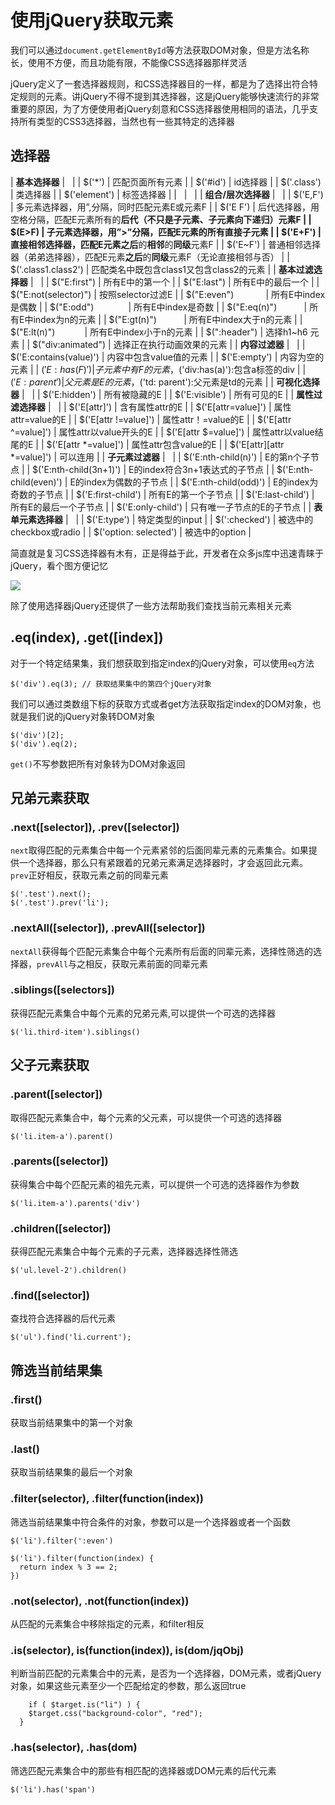 # 使用jQuery获取元素

我们可以通过`document.getElementById`等方法获取DOM对象，但是方法名称长，使用不方便，而且功能有限，不能像CSS选择器那样灵活

jQuery定义了一套选择器规则，和CSS选择器目的一样，都是为了选择出符合特定规则的元素。讲jQuery不得不提到其选择器，这是jQuery能够快速流行的非常重要的原因，为了方便使用者jQuery刻意和CSS选择器使用相同的语法，几乎支持所有类型的CSS3选择器，当然也有一些其特定的选择器

## 选择器

| **基本选择器** |   |
| $('\*') | 匹配页面所有元素 |
| $('#id') | id选择器 |
| $('.class') | 类选择器 |
| $('element') | 标签选择器 |
|   |   |
| **组合/层次选择器** |   |
| $('E,F') | 多元素选择器，用”,分隔，同时匹配元素E或元素F |
| $('E F') | 后代选择器，用空格分隔，匹配E元素所有的**后代（不只是子元素、子元素向下递归）**元素F |
| $(E>F) | 子元素选择器，用”>”分隔，匹配E元素的所有直接子元素 |
| $('E+F') | 直接相邻选择器，匹配E元素**之后**的**相邻**的**同级**元素F |
| $('E~F') | 普通相邻选择器（弟弟选择器），匹配E元素**之后**的**同级**元素F（无论直接相邻与否） |
| $('.class1.class2') | 匹配类名中既包含class1又包含class2的元素 |
| **基本过滤选择器** |   |
| $("E:first") | 所有E中的第一个 |
| $("E:last") | 所有E中的最后一个 |
| $("E:not(selector)") | 按照selector过滤E |
| $("E:even")             | 所有E中index是偶数 |
| $("E:odd")              | 所有E中index是奇数 |
| $("E:eq(n)")           | 所有E中index为n的元素 |
| $("E:gt(n)")           | 所有E中index大于n的元素 |
| $("E:lt(n)")            | 所有E中index小于n的元素 |
| $(":header") | 选择h1~h6 元素 |
| $("div:animated") | 选择正在执行动画效果的元素 |
| **内容过滤器** |   |
| $('E:contains(value)') | 内容中包含value值的元素 |
| $('E:empty') | 内容为空的元素 |
| $('E:has(F)') | 子元素中有F的元素，$('div:has(a)'):包含a标签的div |
| $('E: parent') | 父元素是E的元素，$('td: parent'):父元素是td的元素 |
| **可视化选择器** |   |
| $('E:hidden') | 所有被隐藏的E |
| $('E:visible') | 所有可见的E |
| **属性过滤选择器** |   |
| $('E[attr]') | 含有属性attr的E |
| $('E[attr=value]') | 属性attr=value的E |
| $('E[attr !=value]') | 属性attr！=value的E |
| $('E[attr ^=value]') | 属性attr以value开头的E |
| $('E[attr $=value]') | 属性attr以value结尾的E |
| $('E[attr \*=value]') | 属性attr包含value的E |
| $('E[attr][attr \*=value]') | 可以连用 |
| **子元素过滤器** |   |
| $('E:nth-child(n)') | E的第n个子节点 |
| $('E:nth-child(3n+1)') | E的index符合3n+1表达式的子节点 |
| $('E:nth-child(even)') | E的index为偶数的子节点 |
| $('E:nth-child(odd)') | E的index为奇数的子节点 |
| $('E:first-child') | 所有E的第一个子节点 |
| $('E:last-child') | 所有E的最后一个子节点 |
| $('E:only-child') | 只有唯一子节点的E的子节点 |
| **表单元素选择器** |   |
| $('E:type') | 特定类型的input |
| $(':checked') | 被选中的checkbox或radio |
| $('option: selected') | 被选中的option |

简直就是复习CSS选择器有木有，正是得益于此，开发者在众多js库中迅速青睐于jQuery，看个图方便记忆

![](http://lsly1989.qiniudn.com/20150425QQ20150425-1@2x.png)

除了使用选择器jQuery还提供了一些方法帮助我们查找当前元素相关元素

## .eq(index), .get([index])

对于一个特定结果集，我们想获取到指定index的jQuery对象，可以使用`eq`方法

```
$('div').eq(3); // 获取结果集中的第四个jQuery对象

```

我们可以通过类数组下标的获取方式或者get方法获取指定index的DOM对象，也就是我们说的jQuery对象转DOM对象

```
$('div')[2];
$('div').eq(2);

```

`get()`不写参数把所有对象转为DOM对象返回

## 兄弟元素获取

### .next([selector]), .prev([selector])

`next`取得匹配的元素集合中每一个元素紧邻的后面同辈元素的元素集合。如果提供一个选择器，那么只有紧跟着的兄弟元素满足选择器时，才会返回此元素。`prev`正好相反，获取元素之前的同辈元素

```
$('.test').next();
$('.test').prev('li');

```

### .nextAll([selector]), .prevAll([selector])

`nextAll`获得每个匹配元素集合中每个元素所有后面的同辈元素，选择性筛选的选择器，`prevAll`与之相反，获取元素前面的同辈元素

### .siblings([selectors])

获得匹配元素集合中每个元素的兄弟元素,可以提供一个可选的选择器

```
$('li.third-item').siblings()

```

## 父子元素获取

### .parent([selector])

取得匹配元素集合中，每个元素的父元素，可以提供一个可选的选择器

```
$('li.item-a').parent()

```

### .parents([selector])

获得集合中每个匹配元素的祖先元素，可以提供一个可选的选择器作为参数

```
$('li.item-a').parents('div')

```

### .children([selector])

获得匹配元素集合中每个元素的子元素，选择器选择性筛选

```
$('ul.level-2').children()

```

### .find([selector])

查找符合选择器的后代元素

```
$('ul').find('li.current');

```

## 筛选当前结果集

### .first()

获取当前结果集中的第一个对象

### .last()

获取当前结果集的最后一个对象

### .filter(selector), .filter(function(index))

筛选当前结果集中符合条件的对象，参数可以是一个选择器或者一个函数

```
$('li').filter(':even')

$('li').filter(function(index) {
  return index % 3 == 2;
})

```

### .not(selector), .not(function(index))

从匹配的元素集合中移除指定的元素，和filter相反

### .is(selector), is(function(index)), is(dom/jqObj)

判断当前匹配的元素集合中的元素，是否为一个选择器，DOM元素，或者jQuery对象，如果这些元素至少一个匹配给定的参数，那么返回true

```
    if ( $target.is("li") ) {
    $target.css("background-color", "red");
  }

```

### .has(selector), .has(dom)

筛选匹配元素集合中的那些有相匹配的选择器或DOM元素的后代元素

```
$('li').has('span')

```